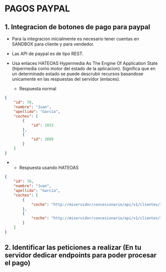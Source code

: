 # PAGOS PAYPAL
## 1. Integracion de botones de pago para paypal

* Para la integracion inicialmente es necesario tener cuentas en SANDBOX para cliente y para vendedor.

* Las API de paypal es de tipo REST. 
* Usa enlaces HATEOAS Hypermedia As The Engine Of Application State (hipermedia como motor del estado de la aplicacion). Significa que en un determinado estado se puede descrubir recursos basandose unicamente en las respuestas del servidor (enlaces).
  * Respuesta normal
```json
{
    "id": 78,
    "nombre": "Juan",
    "apellido": "García",
    "coches": [
    	{
    		"id": 1033
    	},
    	{
    		"id": 3889
    	}
    ]
}
```
* 
  * Respuesta usando HATEOAS
```json
{
    "id": 78,
    "nombre": "Juan",
    "apellido": "García",
    "coches": [
    	{
    		"coche": "http://miservidor/concesionario/api/v1/clientes/78/coches/1033"
    	},
    	{
    		"coche": "http://miservidor/concesionario/api/v1/clientes/78/coches/3889"
    	}
    ]
}
```

## 2. Identificar las peticiones a realizar (En tu servidor dedicar endpoints para poder procesar el pago)
